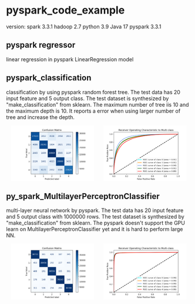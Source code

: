 # pyspark_code_example
version: spark 3.3.1 hadoop 2.7 python 3.9 Java 17 pyspark 3.3.1
## pyspark regressor 
linear regression in pyspark LinearRegression model
## pyspark_classification 
classification by using pyspark random forest tree. The test data has 20 input feature and 5 output class. The test dataset is synthesized by "make_classification" from sklearn. The maximum number of tree iis 10 and the maximum depth is 10. It reports a error when using larger number of tree and increase the depth.<br>

<div style="display: flex; justify-content: space-around;">
<img src="pyspark_classification/con_matrix_random_forest.png" style="width: 45%;"/>
<img src="pyspark_classification/roc.png" style="width: 45%;"/>
</div>

## py_spark_MultilayerPerceptronClassifier 
multi-layer neural network by pyspark. The test data has 20 input feature and 5 output class with 1000000 rows. The test dataset is synthesized by "make_classification" from sklearn. The pyspark doesn't support the GPU learn on MultilayerPerceptronClassifier yet and it is hard to perform large NN.

<div style="display: flex; justify-content: space-around;">
<img src="py_spark_MultilayerPerceptronClassifier/con_matrix.png" style="width: 45%;"/>
<img src="py_spark_MultilayerPerceptronClassifier/roc.png" style="width: 45%;"/>
</div>

